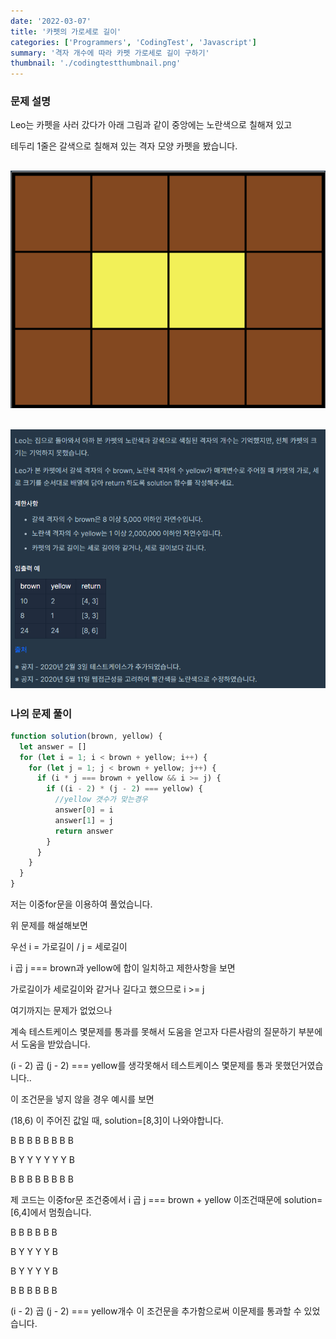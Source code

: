 ```yaml
---
date: '2022-03-07'
title: '카펫의 가로세로 길이'
categories: ['Programmers', 'CodingTest', 'Javascript']
summary: '격자 개수에 따라 카펫 가로세로 길이 구하기'
thumbnail: './codingtestthumbnail.png'
---
```


### 문제 설명

Leo는 카펫을 사러 갔다가 아래 그림과 같이 중앙에는 노란색으로 칠해져 있고

테두리 1줄은 갈색으로 칠해져 있는 격자 모양 카펫을 봤습니다.

## ![file:///C:/Reactblog/LEEBLOG/static/programmers/carpet1.PNG](../static/programmers/carpet1.PNG)

## ![file:///C:/Reactblog/LEEBLOG/static/programmers/carpet2.PNG](../static/programmers/carpet2.PNG)

### 나의 문제 풀이

```javascript
function solution(brown, yellow) {
  let answer = []
  for (let i = 1; i < brown + yellow; i++) {
    for (let j = 1; j < brown + yellow; j++) {
      if (i * j === brown + yellow && i >= j) {
        if ((i - 2) * (j - 2) === yellow) {
          //yellow 갯수가 맞는경우
          answer[0] = i
          answer[1] = j
          return answer
        }
      }
    }
  }
}
```

저는 이중for문을 이용하여 풀었습니다.

위 문제를 해설해보면

우선 i = 가로길이 / j = 세로길이

i 곱 j === brown과 yellow에 합이 일치하고 제한사항을 보면

가로길이가 세로길이와 같거나 길다고 했으므로 i >= j

여기까지는 문제가 없었으나

계속 테스트케이스 몇문제를 통과를 못해서 도움을 얻고자 다른사람의 질문하기 부분에서 도움을 받았습니다.

(i - 2) 곱 (j - 2) === yellow를 생각못해서 테스트케이스 몇문제를 통과 못했던거였습니다..

이 조건문을 넣지 않을 경우 예시를 보면

(18,6) 이 주어진 값일 때, solution=[8,3]이 나와야합니다.

B B B B B B B B

B Y Y Y Y Y Y B

B B B B B B B B

제 코드는 이중for문 조건중에서 i 곱 j === brown + yellow 이조건때문에 solution=[6,4]에서 멈췄습니다.

B B B B B B

B Y Y Y Y B

B Y Y Y Y B

B B B B B B

(i - 2) 곱 (j - 2) === yellow개수 이 조건문을 추가함으로써 이문제를 통과할 수 있었습니다.
